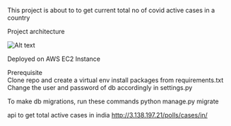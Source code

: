 This project is about to to get current total no of covid active cases in a country

Project architecture
 
 ![Alt text](/home/kuliza-431/Downloads/image1.png?raw=true "Optional Title")

Deployed on AWS EC2 Instance


Prerequisite  
Clone repo and create a virtual env
install packages from requirements.txt
Change the user and password of db accordingly in settings.py

To make db migrations, run these commands
python manage.py migrate

api to get total active cases in india
http://3.138.197.21/polls/cases/in/

